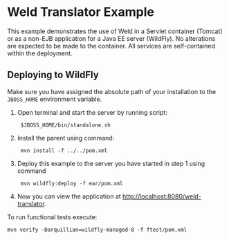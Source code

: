 Weld Translator Example
=======================

This example demonstrates the use of Weld in a Servlet container (Tomcat)
or as a non-EJB application for a Java EE server (WildFly). 
No alterations are expected to be made to the container. All services are 
self-contained within the deployment.

Deploying to WildFly
--------------------

Make sure you have assigned the absolute path of your installation to the
`JBOSS_HOME` environment variable.

1. Open terminal and start the server by running script:

        $JBOSS_HOME/bin/standalone.sh

2. Install the parent using command:

        mvn install -f ../../pom.xml

3. Deploy this example to the server you have started in step 1 using command

        mvn wildfly:deploy -f ear/pom.xml

4. Now you can view the application at <http://localhost:8080/weld-translator>.


To run functional tests execute:

    mvn verify -Darquillian=wildfly-managed-8 -f ftest/pom.xml
